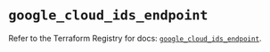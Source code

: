 # `google_cloud_ids_endpoint`

Refer to the Terraform Registry for docs: [`google_cloud_ids_endpoint`](https://registry.terraform.io/providers/hashicorp/google/6.46.0/docs/resources/cloud_ids_endpoint).
